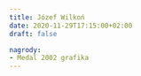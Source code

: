 ```yaml
---
title: Józef Wilkoń
date: 2020-11-29T17:15:00+02:00
draft: false

nagrody:
- Medal 2002 grafika
---
```

